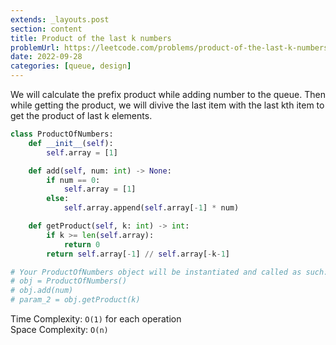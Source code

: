 ```yaml
---
extends: _layouts.post
section: content
title: Product of the last k numbers
problemUrl: https://leetcode.com/problems/product-of-the-last-k-numbers/
date: 2022-09-28
categories: [queue, design]
---
```


We will calculate the prefix product while adding number to the queue. Then while getting the product, we will divive the last item with the last kth item to get the product of last k elements.

```python
class ProductOfNumbers:
    def __init__(self):
        self.array = [1]

    def add(self, num: int) -> None:
        if num == 0:
            self.array = [1]
        else:
            self.array.append(self.array[-1] * num)

    def getProduct(self, k: int) -> int:
        if k >= len(self.array): 
            return 0
        return self.array[-1] // self.array[-k-1]

# Your ProductOfNumbers object will be instantiated and called as such:
# obj = ProductOfNumbers()
# obj.add(num)
# param_2 = obj.getProduct(k)
```

Time Complexity: `O(1)` for each operation <br/>
Space Complexity: `O(n)`
